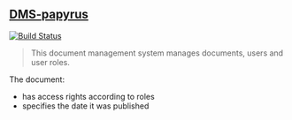 ## [DMS-papyrus](https://github.com/andela-aalabi/DMS-papyrus)

[![Build Status](https://travis-ci.org/andela-aalabi/DMS-papyrus.svg?branch=feature/146281101/front-end-tasks)](https://travis-ci.org/andela-aalabi/DMS-papyrus)

>This document management system manages documents, users and user roles. 

The document:
  - has access rights according to roles
  - specifies the date it was published
